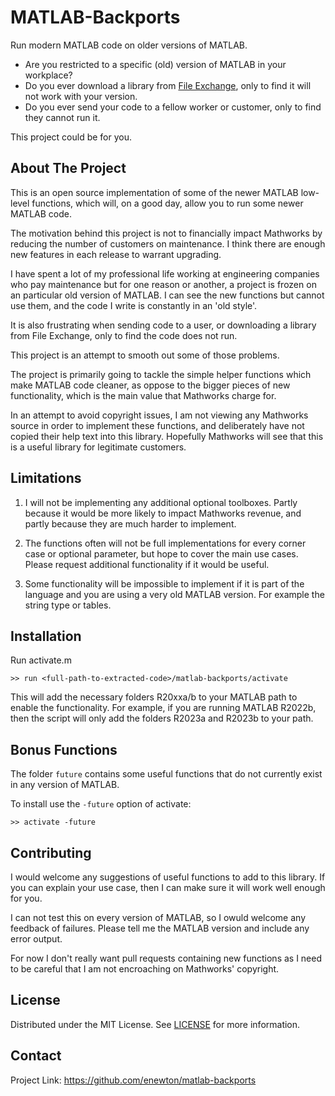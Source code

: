 # MATLAB-Backports

Run modern MATLAB code on older versions of MATLAB.

- Are you restricted to a specific (old) version of MATLAB in your workplace?
- Do you ever download a library from [File
  Exchange](https://mathworks.com/matlabcentral/fileexchange), only to find it
  will not work with your version.
- Do you ever send your code to a fellow worker or customer, only to find they
  cannot run it.

This project could be for you.

## About The Project

This is an open source implementation of some of the newer MATLAB low-level
functions, which will, on a good day, allow you to run some newer MATLAB code.

The motivation behind this project is not to financially impact Mathworks by
reducing the number of customers on maintenance. I think there are enough new
features in each release to warrant upgrading.

I have spent a lot of my professional life working at engineering companies who
pay maintenance but for one reason or another, a project is frozen on an
particular old version of MATLAB. I can see the new functions but cannot use
them, and the code I write is constantly in an 'old style'.

It is also frustrating when sending code to a user, or downloading a library
from File Exchange, only to find the code does not run.

This project is an attempt to smooth out some of those problems.

The project is primarily going to tackle the simple helper functions which make
MATLAB code cleaner, as oppose to the bigger pieces of new functionality, which
is the main value that Mathworks charge for.

In an attempt to avoid copyright issues, I am not viewing any Mathworks source
in order to implement these functions, and deliberately have not copied their
help text into this library. Hopefully Mathworks will see that this is a useful
library for legitimate customers.

## Limitations

1. I will not be implementing any additional optional toolboxes. Partly because
   it would be more likely to impact Mathworks revenue, and partly because they
   are much harder to implement.

2. The functions often will not be full implementations for every corner case or
   optional parameter, but hope to cover the main use cases. Please request
   additional functionality if it would be useful.

3. Some functionality will be impossible to implement if it is part of the
   language and you are using a very old MATLAB version. For example the string
   type or tables.

## Installation

Run activate.m

    >> run <full-path-to-extracted-code>/matlab-backports/activate

This will add the necessary folders R20xxa/b to your MATLAB path to enable the
functionality. For example, if you are running MATLAB R2022b, then the script
will only add the folders R2023a and R2023b to your path.

## Bonus Functions

The folder `future` contains some useful functions that do not currently exist
in any version of MATLAB.

To install use the `-future` option of activate:

    >> activate -future

## Contributing

I would welcome any suggestions of useful functions to add to this library. If
you can explain your use case, then I can make sure it will work well enough for
you.

I can not test this on every version of MATLAB, so I owuld welcome any feedback
of failures. Please tell me the MATLAB version and include any error output.

For now I don't really want pull requests containing new functions as I need to
be careful that I am not encroaching on Mathworks' copyright.

## License

Distributed under the MIT License. See [LICENSE](LICENSE) for more information.

## Contact

Project Link: <https://github.com/enewton/matlab-backports>

